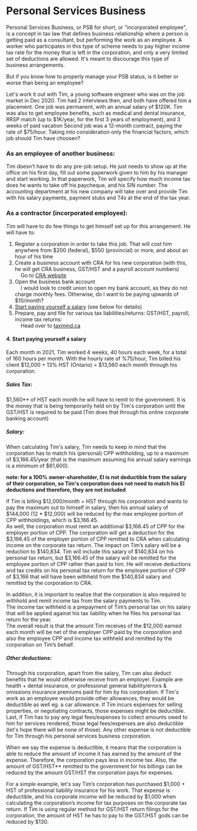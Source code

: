 # Personal Services Business

Personal Services Business, or PSB for short, or "incorporated employee", is a concept in tax law that defines business relationship where a person is getting paid as a consultant, but performing the work as an employee.  A worker who participates in this type of scheme needs to pay higher income tax rate for the money that is left in the corporation, and only a very limited set of deductions are allowed.  It's meant to discourage this type of business arrangements. 

But if you know how to properly manage your PSB status, is it better or worse than being an employee? 
 
Let's work it out with Tim, a young software engineer who was on the job market in Dec 2020. 
Tim had 2 interviews then, and both have offered him a placement. 
One job was permanent, with an annual salary of $120K. Tim was also to get employee benefits, such as medical and dental insurance, RRSP match (up to $1K/year, for the first 3 years of employment), and 3 weeks of paid vacation
Second job was a 12-month contract, paying the rate of $75/hour. 
Taking into consideration only the financial factors, which job should Tim have choosen?

### As an employee of another business:
 Tim doesn't have to do any pre-job setup. He just needs to show up at the office on his first day, fill out some paperwork given to him by his manager and start working.
In that paperwork, Tim will specify how much income tax does he wants to take off his paycheque, and his SIN number. 
The accounting department at his new company will take over and provide Tim with his salary payments, payment stubs and T4s at the end of the tax year.

### As a contractor (incorporated employee):
 Tim will have to do few things to get himself set up for this arrangement. 
He will have to:
1) Register a corporation in order to take this job. That will cost him anywhere from $200 (federal), $550 (provincial) or more, and about an hour of his time
2) Create a business account with CRA for his new corporation (with this, he will get CRA business, GST/HST and a payroll account numbers)   
&nbsp;&nbsp;&nbsp;&nbsp;Go to <a href="https://www.canada.ca/en/revenue-agency/services/tax/businesses/topics/registering-your-business/register.html" target="_blank">CRA website</a>
3) Open the business bank account  
&nbsp;&nbsp;&nbsp;&nbsp;I would look to credit union to open my bank account, as they do not charge monthly fees. Otherwise, do I want to be paying upwards of $10/month?
4) [Start paying yourself a salary](####-4.-start-paying-yourself-a-salary) (see below for details)
5) Prepare, pay and file for various tax liabilities/returns: GST/HST, payroll, income tax returns:  
&nbsp;&nbsp;&nbsp;&nbsp;Head over to <a href="https://taxmind.ca" target="_blank">taxmind.ca</a>


#### 4. Start paying yourself a salary
Each month in 2021, Tim worked 4 weeks, 40 hours each week, for a total of 160 hours per month. 
With the hourly rate of %75/hour, Tim billed his client $12,000 + 13% HST (Ontario) = $13,560 each month through his corporation. 
##### Sales Tax: 
$1,560** of HST each month he will have to remit to the government. 
It is the money that is being temporarily held on by Tim's corporation until the GST/HST is required to be paid (Tim does that through his online corporate banking account)

##### Salary:
When calculating Tim's salary, Tim needs to keep in mind that the corporation has to match his (personal) CPP withholding, up to a maximum of $3,166.45/year (that is the maximum assuming his annual salary earnings is a minimum of $61,600).  

**note: for a 100% owner-shareholder, EI is not deductible from the salary of their corporation, so Tim's corporation does not need to match his EI deductions and therefore, they are not included**  

If Tim is billing $12,000/month + HST through his corporation and wants to pay the maximum out to himself in salary, then his annual salary of $144,000 (12 * $12,000) will be reduced by the max employee portion of CPP withholdings, which is $3,166.45.  
As well, the corporation must remit an additional $3,166.45 of CPP for the employer portion of CPP. 
The corporation will get a deduction for the $3,166.45 of the employer portion of CPP remitted to CRA when calculating income on the corporate tax return.
The impact on Tim’s salary will be a reduction to $140,834. 
Tim will include this salary of $140,834 on his personal tax return, but $3,166.45 of the salary will be remitted for the employee portion of CPP rather than paid to him. 
He will receive deductions and tax credits on his personal tax return for the employee portion of CPP of $3,166 that will have been withheld from the $140,834 salary and remitted by the corporation to CRA.   

In addition, it is important to realize that the corporation is also required to withhold and remit income tax from the salary payments to Tim.  
The income tax withheld is a prepayment of Tim’s personal tax on his salary that will be applied against his tax liability when he files his personal tax return for the year.  
The overall result is that the amount Tim receives of the $12,000 earned each month will be net of the employer CPP paid by the corporation and also the employee CPP and income tax withheld and remitted by the corporation on Tim’s behalf. 
 
##### Other deductions: 
Through his corporation, apart from the salary, Tim can also deduct benefits that he would otherwise receive from an employer. 
Example are: health + dental insurance, or professional general liability/errors & omissions insurance premiums paid for him by his corporation.
If Tim's work as an employee would provide other allowances, they would be deductible as well eg. a car allowance. 
If Tim incurs expenses for selling properties, or negotiating contracts, those expenses might be deductible. 
Last, if Tim has to pay any legal fees/expenses to collect amounts owed to him for services rendered, those legal fees/expenses are also deductible (let's hope there will be none of those). 
Any other expense is not deductible for Tim through his personal services business corporation.

When we say the expense is deductible, it means that the corporation is able to reduce the amount of income it has earned by the amount of the expense. 
Therefore, the corporation pays less in income tax. 
Also, the amount of GST/HST** remitted to the government for his billings can be reduced by the amount GST/HST the corporation pays for expenses. 

For a simple example, let's say Tim’s corporation has purchased $1,000 + HST of professional liability insurance for his work. 
That expense is deductible, and his corporate income will be reduced by $1,000 when calculating the corporation’s income for tax purposes on the corporate tax return. 
If Tim is using regular method for GST/HST return filings for the corporation, the amount of HST he has to pay to the GST/HST gods can be reduced by $130. 

